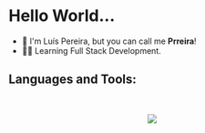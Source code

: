 <h1> Hello World...</h1>

- 👋 I'm Luís Pereira, but you can call me **Prreira**!
- 👨‍💻 Learning Full Stack Development.

<h2 align="Left">  Languages and Tools:</h2>
<br><p align="Center"> <img src="https://skillicons.dev/icons?i=c,cpp,html,css,github,bash,linux,vim,vscode" /> </p>
